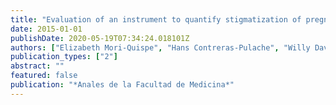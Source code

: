 ```yaml
---
title: "Evaluation of an instrument to quantify stigmatization of pregnant adolescents in Peru"
date: 2015-01-01
publishDate: 2020-05-19T07:34:24.018101Z
authors: ["Elizabeth Mori-Quispe", "Hans Contreras-Pulache", "Willy David Hinostroza Camposano", "Nelly Lam-Figueroa", "Oscar Huapaya-Huertas", "Horacio Chacón-Torrico", "Carolina Black-Tam", "Debora Urrutia-Aliano"]
publication_types: ["2"]
abstract: ""
featured: false
publication: "*Anales de la Facultad de Medicina*"
---
```


